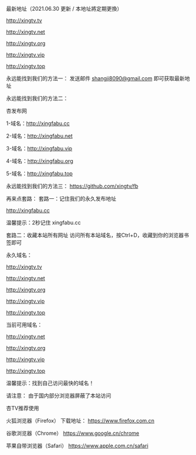 最新地址（2021.06.30 更新 / 本地址將定期更換）

http://xingtv.tv

http://xingtv.net

http://xingtv.org

http://xingtv.vip

http://xingtv.top

永远能找到我们的方法一： 发送邮件 shangji8090@gmail.com 即可获取最新地址

永远能找到我们的方法二：

杏发布网

1-域名：http://xingfabu.cc

2-域名：http://xingfabu.net

3-域名：http://xingfabu.vip

4-域名：http://xingfabu.org

5-域名：http://xingfabu.top

永远能找到我们的方法三： https://github.com/xingtv/fb

再来点套路： 套路一：记住我们的永久发布地址

http://xingfabu.cc

温馨提示：2秒记住 xingfabu.cc

套路二：收藏本站所有网址 访问所有本站域名，按Ctrl+D，收藏到你的浏览器书签即可

永久域名：

http://xingtv.tv

http://xingtv.net

http://xingtv.org

http://xingtv.vip

http://xingtv.top

当前可用域名：

http://xingtv.net

http://xingtv.org

http://xingtv.vip

http://xingtv.top

温馨提示：找到自己访问最快的域名！

请注意： 由于国内部分浏览器屏蔽了本站访问

杏TV推荐使用

火狐浏览器（Firefox） 下载地址： https://www.firefox.com.cn

谷歌浏览器（Chrome） https://www.google.cn/chrome

苹果自带浏览器（Safari） https://www.apple.com.cn/safari
